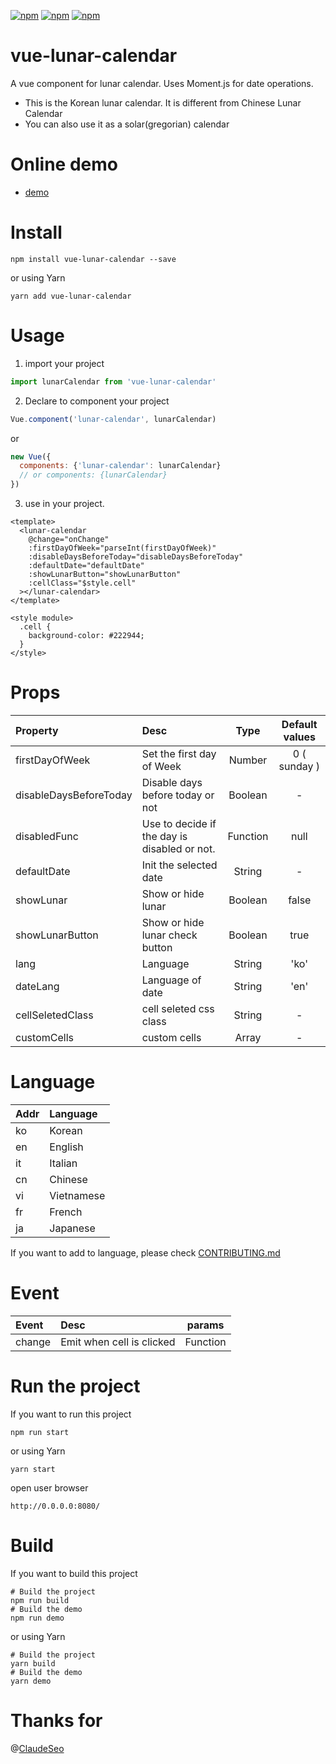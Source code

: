 [![npm](https://img.shields.io/npm/v/vue-lunar-calendar.svg)]()
[![npm](https://img.shields.io/npm/dt/vue-lunar-calendar.svg)]()
[![npm](https://img.shields.io/npm/l/vue-lunar-calendar.svg)]()

# vue-lunar-calendar
A vue component for lunar calendar. Uses Moment.js for date operations.<br/>
* This is the Korean lunar calendar. It is different from Chinese Lunar Calendar<br/>
* You can also use it as a solar(gregorian) calendar

# Online demo
* [demo](https://kimwoohyun.github.io/vue-lunar-calendar/)

# Install
```shell
npm install vue-lunar-calendar --save
```

or using Yarn

```shell
yarn add vue-lunar-calendar
```

# Usage
1. import your project
```javascript
import lunarCalendar from 'vue-lunar-calendar'
```

2. Declare to component your project
```javascript
Vue.component('lunar-calendar', lunarCalendar)
```
or
```javascript
new Vue({
  components: {'lunar-calendar': lunarCalendar}
  // or components: {lunarCalendar}
})
```

3. use in your project.
```vue
<template>
  <lunar-calendar
    @change="onChange"
    :firstDayOfWeek="parseInt(firstDayOfWeek)"
    :disableDaysBeforeToday="disableDaysBeforeToday"
    :defaultDate="defaultDate"
    :showLunarButton="showLunarButton"
    :cellClass="$style.cell"
  ></lunar-calendar>
</template>

<style module>
  .cell {
    background-color: #222944;
  }
</style>
```

# Props
| Property | Desc | Type | Default values |
| :---------- | :--------- | :----------: | :----------: |
| firstDayOfWeek    | Set the first day of Week       | Number       | 0 ( sunday )       |
| disableDaysBeforeToday    | Disable days before today or not       | Boolean       |  -      |
| disabledFunc    | Use to decide if the day is disabled or not.       | Function       | null       |
| defaultDate    | Init the selected date       | String       | -       |
| showLunar    | Show or hide lunar       | Boolean       | false       |
| showLunarButton    | Show or hide lunar check button      | Boolean       | true       |
| lang    | Language      | String       | 'ko'       |
| dateLang    | Language of date     | String       | 'en'       |
| cellSeletedClass    | cell seleted css class     | String       | -      |
| customCells    | custom cells    | Array       | -      |

# Language
| Addr | Language |
| :---------- | :---------- |
| ko    | Korean    |
| en    | English    |
| it    | Italian    |
| cn    | Chinese    |
| vi    | Vietnamese    |
| fr    | French    |
| ja    | Japanese    |

If you want to add to language, please check [CONTRIBUTING.md](https://github.com/KimWooHyun/vue-lunar-calendar/blob/master/CONTRIBUTING.md)

# Event
| Event | Desc | params |
| :---------- | :---------- | :----------: |
| change    | Emit when cell is clicked       | Function       |

# Run the project
If you want to run this project

```shell
npm run start
```

or using Yarn

```shell
yarn start
```

open user browser
```
http://0.0.0.0:8080/
```

# Build
If you want to build this project

```shell
# Build the project
npm run build
# Build the demo
npm run demo
```

or using Yarn

```shell
# Build the project
yarn build
# Build the demo
yarn demo
```

# Thanks for
@[ClaudeSeo](https://github.com/ClaudeSeo)
